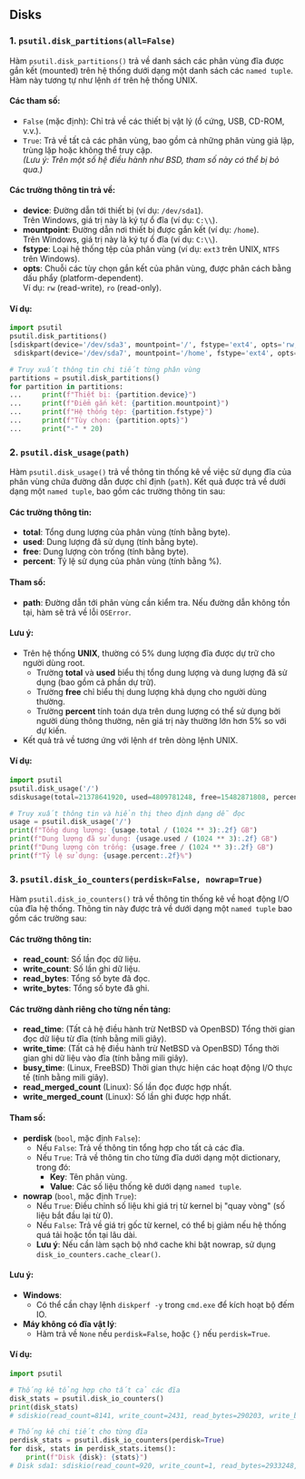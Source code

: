 ## Disks
### 1. `psutil.disk_partitions(all=False)`

Hàm `psutil.disk_partitions()` trả về danh sách các phân vùng đĩa được gắn kết (mounted) trên hệ thống dưới dạng một danh sách các `named tuple`. Hàm này tương tự như lệnh `df` trên hệ thống UNIX.

#### Các tham số:
- `False` (mặc định): Chỉ trả về các thiết bị vật lý (ổ cứng, USB, CD-ROM, v.v.).  
- `True`: Trả về tất cả các phân vùng, bao gồm cả những phân vùng giả lập, trùng lặp hoặc không thể truy cập.  
  *(Lưu ý: Trên một số hệ điều hành như BSD, tham số này có thể bị bỏ qua.)*

#### Các trường thông tin trả về:
- **device**: Đường dẫn tới thiết bị (ví dụ: `/dev/sda1`).  
  Trên Windows, giá trị này là ký tự ổ đĩa (ví dụ: `C:\\`).
- **mountpoint**: Đường dẫn nơi thiết bị được gắn kết (ví dụ: `/home`).  
  Trên Windows, giá trị này là ký tự ổ đĩa (ví dụ: `C:\\`).
- **fstype**: Loại hệ thống tệp của phân vùng (ví dụ: `ext3` trên UNIX, `NTFS` trên Windows).
- **opts**: Chuỗi các tùy chọn gắn kết của phân vùng, được phân cách bằng dấu phẩy (platform-dependent).  
  Ví dụ: `rw` (read-write), `ro` (read-only).

#### Ví dụ:
```python
import psutil
psutil.disk_partitions()
[sdiskpart(device='/dev/sda3', mountpoint='/', fstype='ext4', opts='rw,errors=remount-ro'),
 sdiskpart(device='/dev/sda7', mountpoint='/home', fstype='ext4', opts='rw')]

# Truy xuất thông tin chi tiết từng phân vùng
partitions = psutil.disk_partitions()
for partition in partitions:
...     print(f"Thiết bị: {partition.device}")
...     print(f"Điểm gắn kết: {partition.mountpoint}")
...     print(f"Hệ thống tệp: {partition.fstype}")
...     print(f"Tùy chọn: {partition.opts}")
...     print("-" * 20)
```
### 2. `psutil.disk_usage(path)`

Hàm `psutil.disk_usage()` trả về thông tin thống kê về việc sử dụng đĩa của phân vùng chứa đường dẫn được chỉ định (`path`). Kết quả được trả về dưới dạng một `named tuple`, bao gồm các trường thông tin sau:

#### Các trường thông tin:
- **total**: Tổng dung lượng của phân vùng (tính bằng byte).
- **used**: Dung lượng đã sử dụng (tính bằng byte).
- **free**: Dung lượng còn trống (tính bằng byte).
- **percent**: Tỷ lệ sử dụng của phân vùng (tính bằng %).

#### Tham số:
- **path**: Đường dẫn tới phân vùng cần kiểm tra. Nếu đường dẫn không tồn tại, hàm sẽ trả về lỗi `OSError`.

#### Lưu ý:
- Trên hệ thống **UNIX**, thường có 5% dung lượng đĩa được dự trữ cho người dùng root.  
  - Trường **total** và **used** biểu thị tổng dung lượng và dung lượng đã sử dụng (bao gồm cả phần dự trữ).  
  - Trường **free** chỉ biểu thị dung lượng khả dụng cho người dùng thường.  
  - Trường **percent** tính toán dựa trên dung lượng có thể sử dụng bởi người dùng thông thường, nên giá trị này thường lớn hơn 5% so với dự kiến.  
- Kết quả trả về tương ứng với lệnh `df` trên dòng lệnh UNIX.

#### Ví dụ:
```python
import psutil
psutil.disk_usage('/')
sdiskusage(total=21378641920, used=4809781248, free=15482871808, percent=22.5)

# Truy xuất thông tin và hiển thị theo định dạng dễ đọc
usage = psutil.disk_usage('/')
print(f"Tổng dung lượng: {usage.total / (1024 ** 3):.2f} GB")
print(f"Dung lượng đã sử dụng: {usage.used / (1024 ** 3):.2f} GB")
print(f"Dung lượng còn trống: {usage.free / (1024 ** 3):.2f} GB")
print(f"Tỷ lệ sử dụng: {usage.percent:.2f}%")
```
### 3. `psutil.disk_io_counters(perdisk=False, nowrap=True)`

Hàm `psutil.disk_io_counters()` trả về thông tin thống kê về hoạt động I/O của đĩa hệ thống. Thông tin này được trả về dưới dạng một `named tuple` bao gồm các trường sau:

#### Các trường thông tin:
- **read_count**: Số lần đọc dữ liệu.
- **write_count**: Số lần ghi dữ liệu.
- **read_bytes**: Tổng số byte đã đọc.
- **write_bytes**: Tổng số byte đã ghi.

#### Các trường dành riêng cho từng nền tảng:
- **read_time**: (Tất cả hệ điều hành trừ NetBSD và OpenBSD) Tổng thời gian đọc dữ liệu từ đĩa (tính bằng mili giây).
- **write_time**: (Tất cả hệ điều hành trừ NetBSD và OpenBSD) Tổng thời gian ghi dữ liệu vào đĩa (tính bằng mili giây).
- **busy_time**: (Linux, FreeBSD) Thời gian thực hiện các hoạt động I/O thực tế (tính bằng mili giây).
- **read_merged_count** (Linux): Số lần đọc được hợp nhất.
- **write_merged_count** (Linux): Số lần ghi được hợp nhất.

#### Tham số:
- **perdisk** (`bool`, mặc định `False`):  
  - Nếu `False`: Trả về thông tin tổng hợp cho tất cả các đĩa.
  - Nếu `True`: Trả về thông tin cho từng đĩa dưới dạng một dictionary, trong đó:
    - **Key**: Tên phân vùng.
    - **Value**: Các số liệu thống kê dưới dạng `named tuple`.
- **nowrap** (`bool`, mặc định `True`):  
  - Nếu `True`: Điều chỉnh số liệu khi giá trị từ kernel bị "quay vòng" (số liệu bắt đầu lại từ 0).  
  - Nếu `False`: Trả về giá trị gốc từ kernel, có thể bị giảm nếu hệ thống quá tải hoặc tồn tại lâu dài.  
  - **Lưu ý**: Nếu cần làm sạch bộ nhớ cache khi bật nowrap, sử dụng `disk_io_counters.cache_clear()`.

#### Lưu ý:
- **Windows**:  
  - Có thể cần chạy lệnh `diskperf -y` trong `cmd.exe` để kích hoạt bộ đếm IO.
- **Máy không có đĩa vật lý**:  
  - Hàm trả về `None` nếu `perdisk=False`, hoặc `{}` nếu `perdisk=True`.

#### Ví dụ:
```python
import psutil

# Thống kê tổng hợp cho tất cả các đĩa
disk_stats = psutil.disk_io_counters()
print(disk_stats)
# sdiskio(read_count=8141, write_count=2431, read_bytes=290203, write_bytes=537676, read_time=5868, write_time=94922)

# Thống kê chi tiết cho từng đĩa
perdisk_stats = psutil.disk_io_counters(perdisk=True)
for disk, stats in perdisk_stats.items():
    print(f"Disk {disk}: {stats}")
# Disk sda1: sdiskio(read_count=920, write_count=1, read_bytes=2933248, write_bytes=512, read_time=6016, write_time=4)
```